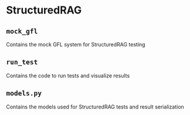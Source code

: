 # StructuredRAG

## `mock_gfl`
Contains the mock GFL system for StructuredRAG testing

## `run_test`
Contains the code to run tests and visualize results

## `models.py`
Contains the models used for StructuredRAG tests and result serialization
